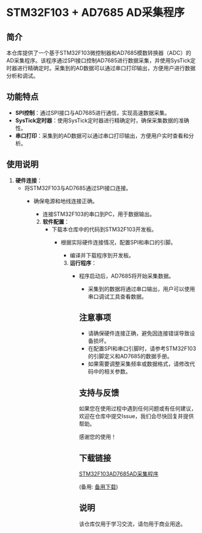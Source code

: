 # STM32F103 + AD7685 AD采集程序

## 简介

本仓库提供了一个基于STM32F103微控制器和AD7685模数转换器（ADC）的AD采集程序。该程序通过SPI接口控制AD7685进行数据采集，并使用SysTick定时器进行精确定时。采集到的AD数据可以通过串口打印输出，方便用户进行数据分析和调试。

## 功能特点

- **SPI控制**：通过SPI接口与AD7685进行通信，实现高速数据采集。
- **SysTick定时器**：使用SysTick定时器进行精确定时，确保采集数据的准确性。
- **串口打印**：采集到的AD数据可以通过串口打印输出，方便用户实时查看和分析。

## 使用说明

1. **硬件连接**：
   - 将STM32F103与AD7685通过SPI接口连接。
      - 确保电源和地线连接正确。
         - 连接STM32F103的串口到PC，用于数据输出。

         2. **软件配置**：
            - 下载本仓库中的代码到STM32F103开发板。
               - 根据实际硬件连接情况，配置SPI和串口的引脚。
                  - 编译并下载程序到开发板。

                  3. **运行程序**：
                     - 程序启动后，AD7685将开始采集数据。
                        - 采集到的数据将通过串口输出，用户可以使用串口调试工具查看数据。

                        ## 注意事项

                        - 请确保硬件连接正确，避免因连接错误导致设备损坏。
                        - 在配置SPI和串口引脚时，请参考STM32F103的引脚定义和AD7685的数据手册。
                        - 如果需要调整采集频率或数据格式，请修改代码中的相关参数。

                        ## 支持与反馈

                        如果您在使用过程中遇到任何问题或有任何建议，欢迎在仓库中提交Issue，我们会尽快回复并提供帮助。

                        感谢您的使用！

                        ## 下载链接
                        [STM32F103AD7685AD采集程序](https://pan.quark.cn/s/a67488842334) 

                        (备用: [备用下载](https://pan.baidu.com/s/1naiIzzBu_IwuTFPp0iNX8Q?pwd=1234))

                        ## 说明

                        该仓库仅用于学习交流，请勿用于商业用途。
